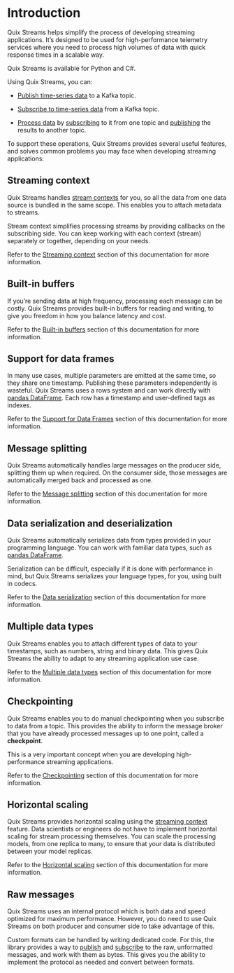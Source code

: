 # Introduction

Quix Streams helps simplify the process of developing streaming applications. It’s designed to be used for high-performance telemetry services where you need to process high volumes of data with quick response times in a scalable way.

Quix Streams is available for Python and C\#.

Using Quix Streams, you can:

* [Publish time-series data](publish.md) to a Kafka topic.

* [Subscribe to time-series data](subscribe.md) from a Kafka topic.

* [Process data](process.md) by [subscribing](subscribe.md) to it from one topic and [publishing](publish.md) the results to another topic.

To support these operations, Quix Streams provides several useful features, and solves common problems you may face when developing streaming applications:

## Streaming context

Quix Streams handles [stream contexts](features/streaming-context.md) for you, so all the data from one data source is bundled in the same scope. This enables you to attach metadata to streams.

Stream context simplifies processing streams by providing callbacks on the subscribing side. You can keep working with each context (stream) separately or together, depending on your needs.

Refer to the [Streaming context](features/streaming-context.md) section of this documentation for more information.

## Built-in buffers

If you’re sending data at high frequency, processing each message can be costly. Quix Streams provides built-in buffers for reading and writing, to give you freedom in how you balance latency and cost.

Refer to the [Built-in buffers](features/builtin-buffers.md) section of this documentation for more information.

## Support for data frames

In many use cases, multiple parameters are emitted at the same time, so they share one timestamp. Publishing these parameters independently is wasteful. Quix Streams uses a rows system and can work directly with [pandas DataFrame](https://pandas.pydata.org/docs/user_guide/dsintro.html#dataframe). Each row has a timestamp and user-defined tags as indexes.

Refer to the [Support for Data Frames](features/data-frames.md) section of this documentation for more information.

## Message splitting

Quix Streams automatically handles large messages on the producer side, splitting them up when required. On the consumer side, those messages are automatically merged back and processed as one.

Refer to the [Message splitting](features/message-splitting.md) section of this documentation for more information.

## Data serialization and deserialization

Quix Streams automatically serializes data from types provided in your programming language. You can work with familiar data types, such as [pandas DataFrame](https://pandas.pydata.org/docs/user_guide/dsintro.html#dataframe). 

Serialization can be difficult, especially if it is done with performance in mind, but Quix Streams serializes your language types, for you, using built in codecs.

Refer to the [Data serialization](features/data-serialization.md) section of this documentation for more information.

## Multiple data types

Quix Streams enables you to attach different types of data to your timestamps, such as numbers, string and binary data. This gives Quix Streams the ability to adapt to any streaming application use case.

Refer to the [Multiple data types](features/multiple-data-types.md) section of this documentation for more information.

## Checkpointing

Quix Streams enables you to do manual checkpointing when you subscribe to data from a topic. This provides the ability to inform the message broker that you have already processed messages up to one point, called a **checkpoint**.

This is a very important concept when you are developing high-performance streaming applications.

Refer to the [Checkpointing](features/checkpointing.md) section of this documentation for more information.

## Horizontal scaling

Quix Streams provides horizontal scaling using the [streaming context](features/streaming-context.md) feature. Data scientists or engineers do not have to implement horizontal scaling for stream processing themselves. You can scale the processing models, from one replica to many, to ensure that your data is distributed between your model replicas.

Refer to the [Horizontal scaling](features/horizontal-scaling.md) section of this documentation for more information.

## Raw messages

Quix Streams uses an internal protocol which is both data and speed optimized for maximum performance. However, you do need to use Quix Streams on both producer and consumer side to take advantage of this. 

Custom formats can be handled by writing dedicated code. For this, the library provides a way to [publish](publish.md#write-raw-kafka-messages) and [subscribe](subscribe.md#read-raw-kafka-messages) to the raw, unformatted messages, and work with them as bytes. This gives you the ability to implement the protocol as needed and convert between formats.
